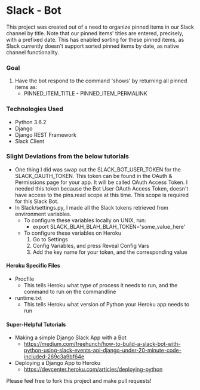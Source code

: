 # Slack - Bot

This project was created out of a need to organize pinned items in our Slack channel by title. Note that our pinned items' titles are entered, precisely, with a prefixed date. This has enabled sorting for these pinned items, as Slack currently doesn't support sorted pinned items by date, as native channel functionality.

### Goal
1. Have the bot respond to the command 'shows' by returning all pinned items as:
	* PINNED_ITEM_TITLE - PINNED_ITEM_PERMALINK

### Technologies Used
* Python 3.6.2
* Django
* Django REST Framework
* Slack Client

### Slight Deviations from the below tutorials
* One thing I did was swap out the SLACK_BOT_USER_TOKEN for the SLACK_OAUTH_TOKEN. This token can be found in the OAuth & Permissions page for your app. It will be called OAuth Access Token. I needed this token because the Bot User OAuth Access Token, doesn't have access to the pins.read scope at this time. This scope is required for this Slack Bot.
* In Slack/settings.py, I made all the Slack tokens retrieved from environment variables. 
	* To configure these variables locally on UNIX, run:
		* export SLACK_BLAH_BLAH_BLAH_TOKEN='some_value_here'
	* To configure these variables on Heroku
		1. Go to Settings
		2. Config Variables, and press Reveal Config Vars
		3. Add the key name for your token, and the corresponding value

#### Heroku Specific Files
* Procfile
	* This tells Heroku what type of process it needs to run, and the command to run on the commandline
* runtime.txt
	* This tells Heroku what version of Python your Heroku app needs to run

#### Super-Helpful Tutorials
* Making a simple Django Slack App with a Bot
	* https://medium.com/freehunch/how-to-build-a-slack-bot-with-python-using-slack-events-api-django-under-20-minute-code-included-269c3a9bf64e
* Deploying a Django App to Heroku
	* https://devcenter.heroku.com/articles/deploying-python

Please feel free to fork this project and make pull requests!
